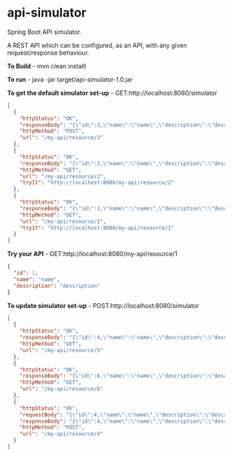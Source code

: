 # api-simulator

Spring Boot API simulator.

A REST API which can be configured, as an API, with any given request/response behaviour.

**To Build** - mvn clean installl

**To run** - java -jar target/api-simulator-1.0.jar

**To get the default simulator set-up** - GET:http://localhost:8080/simulator

```json
[
  {
    "httpStatus": "OK",
    "responseBody": "{\"id\":3,\"name\":\"name\",\"description\":\"description\"}",
    "httpMethod": "POST",
    "url": "/my-api/resource/3"
  },
  {
    "httpStatus": "OK",
    "responseBody": "{\"id\":2,\"name\":\"name\",\"description\":\"description\"}",
    "httpMethod": "GET",
    "url": "/my-api/resource/2",
    "tryIt": "http://localhost:8080/my-api/resource/2"
  },
  {
    "httpStatus": "OK",
    "responseBody": "{\"id\":1,\"name\":\"name\",\"description\":\"description\"}",
    "httpMethod": "GET",
    "url": "/my-api/resource/1",
    "tryIt": "http://localhost:8080/my-api/resource/1"
  }
]
```

**Try your API** - GET:http://localhost:8080/my-api/resource/1

```json
{
  "id": 1,
  "name": "name",
  "description": "description"
}
```

**To update simulator set-up** - POST:http://localhost:8080/simulator

```json
[
  {
    "httpStatus": "OK",
    "responseBody": "{\"id\":4,\"name\":\"name\",\"description\":\"description\"}",
    "httpMethod": "GET",
    "url": "/my-api/resource/5"
  },
  {
    "httpStatus": "OK",
    "responseBody": "{\"id\":6,\"name\":\"name\",\"description\":\"description\"}",
    "httpMethod": "GET",
    "url": "/my-api/resource/6"
  },
  {
    "httpStatus": "OK",
    "requestBody": "{\"id\":4,\"name\":\"name\",\"description\":\"description\"}",
    "responseBody": "{\"id\":4,\"name\":\"name\",\"description\":\"description\"}",
    "httpMethod": "POST",
    "url": "/my-api/resource/4"
  }
]
```

